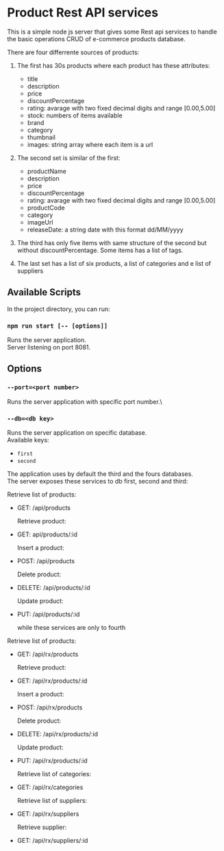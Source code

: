 # Product Rest API services

This is a simple node js server that gives some Rest api services to handle the basic operations CRUD of e-commerce products database.

There are four differrente sources of products:

1. The first has 30s products where each product has these attributes:

   - title
   - description
   - price
   - discountPercentage
   - rating: avarage with two fixed decimal digits and range [0.00,5.00]
   - stock: numbers of items available
   - brand
   - category
   - thumbnail
   - images: string array where each item is a url

2. The second set is similar of the first:
   - productName
   - description
   - price
   - discountPercentage
   - rating: avarage with two fixed decimal digits and range [0.00,5.00]
   - productCode
   - category
   - imageUrl
   - releaseDate: a string date with this format dd/MM/yyyy
3. The third has only five items with same structure of the second but without discountPercentage. Some items has a list of tags.

4. The last set has a list of six products, a list of categories and e list of suppliers

## Available Scripts

In the project directory, you can run:

### `npm run start [-- [options]]`

Runs the server application.\
Server listening on port 8081.

## Options

### `--port=<port number>`

Runs the server application with specific port number.\

### `--db=<db key>`

Runs the server application on specific database.\
Available keys:

- `first`
- `second`

The application uses by default the third and the fours databases.\
The server exposes these services to db first, second and third:

Retrieve list of products:

- GET: /api/products

  Retrieve product:

- GET: api/products/:id

  Insert a product:

- POST: /api/products

  Delete product:

- DELETE: /api/products/:id

  Update product:

- PUT: /api/products/:id

  while these services are only to fourth

Retrieve list of products:

- GET: /api/rx/products

  Retrieve product:

- GET: /api/rx/products/:id

  Insert a product:

- POST: /api/rx/products

  Delete product:

- DELETE: /api/rx/products/:id

  Update product:

- PUT: /api/rx/products/:id

  Retrieve list of categories:

- GET: /api/rx/categories

  Retrieve list of suppliers:

- GET: /api/rx/suppliers

  Retrieve supplier:

- GET: /api/rx/suppliers/:id
